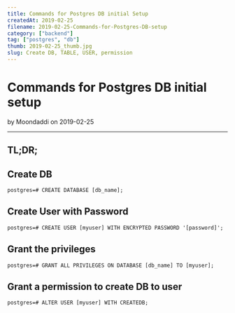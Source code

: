 ```yaml
---
title: Commands for Postgres DB initial Setup
createdAt: 2019-02-25
filename: 2019-02-25-Commands-for-Postgres-DB-setup
category: ["backend"]
tag: ["postgres", "db"]
thumb: 2019-02-25_thumb.jpg
slug: Create DB, TABLE, USER, permission
---
```


# Commands for Postgres DB initial setup

by Moondaddi on 2019-02-25

---

## TL;DR;

## Create DB

```shell
postgres=# CREATE DATABASE [db_name];
```

## Create User with Password

```shell
postgres=# CREATE USER [myuser] WITH ENCRYPTED PASSWORD '[password]';
```

## Grant the privileges

```shell
postgres=# GRANT ALL PRIVILEGES ON DATABASE [db_name] TO [myuser];
```

## Grant a permission to create DB to user

```shell
postgres=# ALTER USER [myuser] WITH CREATEDB;
```
